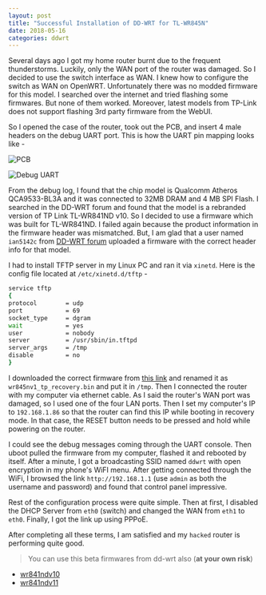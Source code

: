 ```yaml
---
layout: post
title: "Successful Installation of DD-WRT for TL-WR845N"
date: 2018-05-16
categories: ddwrt
---
```


Several days ago I got my home router burnt due to the frequent thunderstorms. Luckily, only the WAN port of the router was damaged. So I decided to use the switch interface as WAN. I knew how to configure the switch as WAN on OpenWRT. Unfortunately there was no modded firmware for this model. I searched over the internet and tried flashing some firmwares. But none of them worked. Moreover, latest models from TP-Link does not support flashing 3rd party firmware from the WebUI.

So I opened the case of the router, took out the PCB, and insert 4 male headers on the debug UART port. This is how the UART pin mapping looks like -

![PCB](https://i.imgur.com/FH7i7oT.jpg)

![Debug UART](https://i.imgur.com/aoN5zIT.jpg)

From the debug log, I found that the chip model is Qualcomm Atheros QCA9533-BL3A and it was connected to 32MB DRAM and 4 MB SPI Flash. I searched in the DD-WRT forum and found that the model is a rebranded version of TP Link TL-WR841ND v10. So I decided to use a firmware which was built for TL-WR841ND. I failed again because the product information in the firmware header was mismatched. But, I am glad that a user named `ian5142c` from [DD-WRT forum](https://www.dd-wrt.com/phpBB2/viewtopic.php?p=1107635) uploaded a firmware with the correct header info for that model.

I had to install TFTP server in my Linux PC and ran it via `xinetd`. Here is the config file located at `/etc/xinetd.d/tftp` -

```bash
service tftp
{
protocol        = udp
port            = 69
socket_type     = dgram
wait            = yes
user            = nobody
server          = /usr/sbin/in.tftpd
server_args     = /tmp
disable         = no
}
```

I downloaded the correct firmware from [this link](https://www.dd-wrt.com/phpBB2/download.php?id=40123&sid=8dea5fdab81f6bfcf0ad214be2334488) and renamed it as `wr845nv1_tp_recovery.bin` and put it in `/tmp`. Then I connected the router with my computer via ethernet cable. As I said the router's WAN port was damaged, so I used one of the four LAN ports. Then I set my computer's IP to `192.168.1.86` so that the router can find this IP while booting in recovery mode. In that case, the RESET button needs to be pressed and hold while powering on the router.

I could see the debug messages coming through the UART console. Then uboot pulled the firmware from my computer, flashed it and rebooted by itself. After a minute, I got a broadcasting SSID named `ddwrt` with open encryption in my phone's WiFI menu. After getting connected through the WiFi, I browsed the link `http://192.168.1.1` (use `admin` as both the username and password) and found that control panel impressive.

Rest of the configuration process were quite simple. Then at first, I disabled the DHCP Server from `eth0` (switch) and changed the WAN from `eth1` to `eth0`. Finally, I got the link up using PPPoE.

After completing all these terms, I am satisfied and my `hacked` router is performing quite good.

> You can use this beta firmwares from dd-wrt also (**at your own risk**)
>
* [wr841ndv10](ftp://ftp.dd-wrt.com/betas/2019/02-19-2019-r38840/tplink_tl-wr841ndv10/)
* [wr841ndv11](ftp://ftp.dd-wrt.com/betas/2019/02-19-2019-r38840/tplink_tl-wr841ndv11/)
